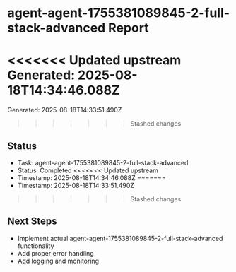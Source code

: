 # agent-agent-1755381089845-2-full-stack-advanced Report

<<<<<<< Updated upstream
Generated: 2025-08-18T14:34:46.088Z
=======
Generated: 2025-08-18T14:33:51.490Z
>>>>>>> Stashed changes

## Status
- Task: agent-agent-1755381089845-2-full-stack-advanced
- Status: Completed
<<<<<<< Updated upstream
- Timestamp: 2025-08-18T14:34:46.088Z
=======
- Timestamp: 2025-08-18T14:33:51.490Z
>>>>>>> Stashed changes

## Next Steps
- Implement actual agent-agent-1755381089845-2-full-stack-advanced functionality
- Add proper error handling
- Add logging and monitoring
